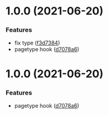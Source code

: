 # 1.0.0 (2021-06-20)


### Features

* fix type ([f3d7384](https://github.com/jsberlanga/shared-context/commit/f3d7384baf18ec654a5cbe9e39db0363eb7f0a1a))
* pagetype hook ([d7078a6](https://github.com/jsberlanga/shared-context/commit/d7078a64fb1bcedee5b34d2e531644c65a06b39e))

# 1.0.0 (2021-06-20)


### Features

* pagetype hook ([d7078a6](https://github.com/jsberlanga/shared-context/commit/d7078a64fb1bcedee5b34d2e531644c65a06b39e))
